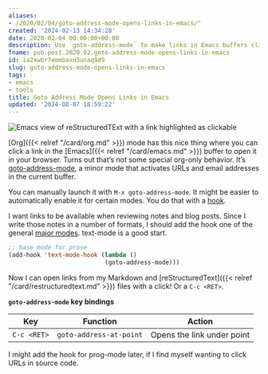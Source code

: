 ```yaml
---
aliases:
- /2020/02/04/goto-address-mode-opens-links-in-emacs/"
created: '2024-02-13 14:34:28'
date: 2020-02-04 00:00:00+00:00
description: Use `goto-address-mode` to make links in Emacs buffers clickable
fname: pub.post.2020.02.goto-address-mode-opens-links-in-emacs
id: ia2xwbr7emmbaxu5unaq9d9
slug: goto-address-mode-opens-links-in-emacs
tags:
- emacs
- tools
title: Goto Address Mode Opens Links in Emacs
updated: '2024-08-07 18:59:22'
---
```


![Emacs view of reStructuredTExt with a link highlighted as clickable](assets/img/2020/cover-2020-02-04.png)

[Org]({{< relref "/card/org.md" >}}) mode has this nice thing where you can click a link in the [Emacs]({{< relref "/card/emacs.md" >}}) buffer to open it in your browser. Turns out that’s not some special org-only behavior. It’s [goto-address-mode](https://www.gnu.org/software/emacs/manual/html_node/emacs/Goto-Address-mode.html), a minor mode that activates URLs and email addresses in the current buffer.

You can manually launch it with `M-x goto-address-mode`. It might be easier to automatically enable it for certain modes. You do that with a [hook](https://www.gnu.org/software/emacs/manual/html_node/emacs/Hooks.html).

I want links to be available when reviewing notes and blog posts. Since I write those notes in a number of formats, I should add the hook one of the general [major modes](https://www.gnu.org/software/emacs/manual/html_node/elisp/Basic-Major-Modes.html#Basic-Major-Modes). text-mode is a good start.

``` lisp
;; base mode for prose
(add-hook 'text-mode-hook (lambda ()
                           (goto-address-mode)))
```

Now I can open links from my Markdown and [reStructuredText]({{< relref "/card/restructuredtext.md" >}}) files with a click! Or a `C-c <RET>`.

**`goto-address-mode` key bindings**

| Key         | Function                | Action                     |
| ----------- | ----------------------- | -------------------------- |
| `C-c <RET>` | `goto-address-at-point` | Opens the link under point |

I might add the hook for prog-mode later, if I find myself wanting to click URLs in source code.